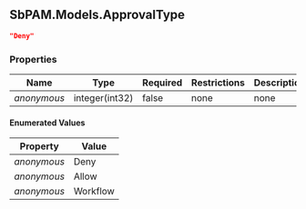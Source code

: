 
<h2 id="tocS_SbPAM.Models.ApprovalType">SbPAM.Models.ApprovalType</h2>

<a id="schemasbpam.models.approvaltype"></a>
<a id="schema_SbPAM.Models.ApprovalType"></a>
<a id="tocSsbpam.models.approvaltype"></a>
<a id="tocssbpam.models.approvaltype"></a>

```json
"Deny"

```

### Properties

|Name|Type|Required|Restrictions|Description|
|---|---|---|---|---|
|*anonymous*|integer(int32)|false|none|none|

#### Enumerated Values

|Property|Value|
|---|---|
|*anonymous*|Deny|
|*anonymous*|Allow|
|*anonymous*|Workflow|


